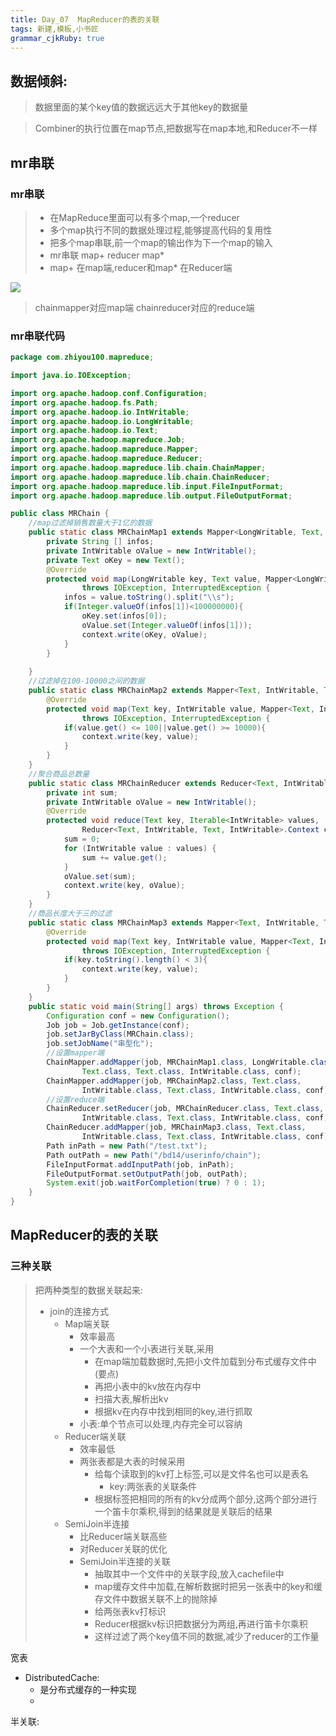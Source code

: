 ```yaml
---
title: Day_07  MapReducer的表的关联
tags: 新建,模板,小书匠
grammar_cjkRuby: true
---
```



## 数据倾斜:

> 数据里面的某个key值的数据远远大于其他key的数据量



> Combiner的执行位置在map节点,把数据写在map本地,和Reducer不一样

## mr串联
### mr串联
> - 在MapReduce里面可以有多个map,一个reducer
> - 多个map执行不同的数据处理过程,能够提高代码的复用性
> - 把多个map串联,前一个map的输出作为下一个map的输入
> - mr串联 map+ reducer map\* 
> - map+ 在map端,reducer和map\* 在Reducer端

![][2]

> chainmapper对应map端 
> chainreducer对应的reduce端

### mr串联代码

``` java
package com.zhiyou100.mapreduce;

import java.io.IOException;

import org.apache.hadoop.conf.Configuration;
import org.apache.hadoop.fs.Path;
import org.apache.hadoop.io.IntWritable;
import org.apache.hadoop.io.LongWritable;
import org.apache.hadoop.io.Text;
import org.apache.hadoop.mapreduce.Job;
import org.apache.hadoop.mapreduce.Mapper;
import org.apache.hadoop.mapreduce.Reducer;
import org.apache.hadoop.mapreduce.lib.chain.ChainMapper;
import org.apache.hadoop.mapreduce.lib.chain.ChainReducer;
import org.apache.hadoop.mapreduce.lib.input.FileInputFormat;
import org.apache.hadoop.mapreduce.lib.output.FileOutputFormat;

public class MRChain {
	//map过滤掉销售数量大于1亿的数据
	public static class MRChainMap1 extends Mapper<LongWritable, Text, Text, IntWritable> {
		private String [] infos;
		private IntWritable oValue = new IntWritable();
		private Text oKey = new Text();
		@Override
		protected void map(LongWritable key, Text value, Mapper<LongWritable, Text, Text, IntWritable>.Context context)
				throws IOException, InterruptedException {
			infos = value.toString().split("\\s");
			if(Integer.valueOf(infos[1])<100000000){
				oKey.set(infos[0]);
				oValue.set(Integer.valueOf(infos[1]));
				context.write(oKey, oValue);
			}
		}
		
	}
	//过滤掉在100-10000之间的数据
	public static class MRChainMap2 extends Mapper<Text, IntWritable, Text, IntWritable> {
		@Override
		protected void map(Text key, IntWritable value, Mapper<Text, IntWritable, Text, IntWritable>.Context context)
				throws IOException, InterruptedException {
			if(value.get() <= 100||value.get() >= 10000){
				context.write(key, value);
			}
		}
	}
	//聚合商品总数量
	public static class MRChainReducer extends Reducer<Text, IntWritable, Text, IntWritable> {
		private int sum;
		private IntWritable oValue = new IntWritable();
		@Override
		protected void reduce(Text key, Iterable<IntWritable> values,
				Reducer<Text, IntWritable, Text, IntWritable>.Context context) throws IOException, InterruptedException {
			sum = 0;
			for (IntWritable value : values) {
				sum += value.get();
			}
			oValue.set(sum);
			context.write(key, oValue);
		}
	}
	//商品长度大于三的过滤
	public static class MRChainMap3 extends Mapper<Text, IntWritable, Text, IntWritable> {
		@Override
		protected void map(Text key, IntWritable value, Mapper<Text, IntWritable, Text, IntWritable>.Context context)
				throws IOException, InterruptedException {
			if(key.toString().length() < 3){
				context.write(key, value);
			}
		}
	}
	public static void main(String[] args) throws Exception {
		Configuration conf = new Configuration();
		Job job = Job.getInstance(conf);
		job.setJarByClass(MRChain.class);
		job.setJobName("串型化");
		//设置mapper端
		ChainMapper.addMapper(job, MRChainMap1.class, LongWritable.class,
				Text.class, Text.class, IntWritable.class, conf);
		ChainMapper.addMapper(job, MRChainMap2.class, Text.class,
				IntWritable.class, Text.class, IntWritable.class, conf);
		//设置reduce端
		ChainReducer.setReducer(job, MRChainReducer.class, Text.class,
				IntWritable.class, Text.class, IntWritable.class, conf);
		ChainReducer.addMapper(job, MRChainMap3.class, Text.class,
				IntWritable.class, Text.class, IntWritable.class, conf);
		Path inPath = new Path("/test.txt");
		Path outPath = new Path("/bd14/userinfo/chain");
		FileInputFormat.addInputPath(job, inPath);
		FileOutputFormat.setOutputPath(job, outPath);
		System.exit(job.waitForCompletion(true) ? 0 : 1);
	}
}

```
## MapReducer的表的关联
### 三种关联

> 把两种类型的数据关联起来:
> - join的连接方式
> 	- Map端关联
> 		- 效率最高
> 		- 一个大表和一个小表进行关联,采用
> 			- 在map端加载数据时,先把小文件加载到分布式缓存文件中(要点)
> 			- 再把小表中的kv放在内存中
> 			- 扫描大表,解析出kv
> 			- 根据kv在内存中找到相同的key,进行抓取
> 		- 小表:单个节点可以处理,内存完全可以容纳
> 	- Reducer端关联
> 		- 效率最低
> 		- 两张表都是大表的时候采用
> 			- 给每个读取到的kv打上标签,可以是文件名也可以是表名
> 				- key:两张表的关联条件
> 			- 根据标签把相同的所有的kv分成两个部分,这两个部分进行一个笛卡尔乘积,得到的结果就是关联后的结果
> 	- SemiJoin半连接
> 		- 比Reducer端关联高些
> 		- 对Reducer关联的优化
> 		- SemiJoin半连接的关联
> 			- 抽取其中一个文件中的关联字段,放入cachefile中
> 			- map缓存文件中加载,在解析数据时把另一张表中的key和缓存文件中数据关联不上的抛除掉
> 			- 给两张表kv打标识
> 			- Reducer根据kv标识把数据分为两组,再进行笛卡尔乘积
> 			- 这样过滤了两个key值不同的数据,减少了reducer的工作量

宽表

- DistributedCache:
	- 是分布式缓存的一种实现
	- 

半关联:



  [2]: https://www.github.com/wxdsunny/images/raw/master/1508210695843.jpg